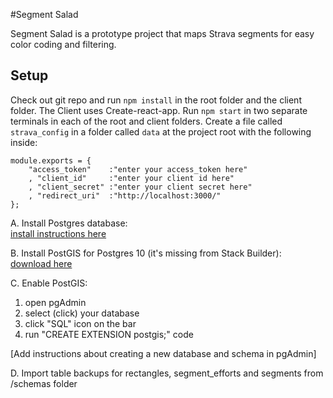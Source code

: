 #Segment Salad

Segment Salad is a prototype project that maps Strava segments for easy color coding and filtering.

## Setup

Check out git repo and run `npm install` in the root folder and the client folder.
The Client uses Create-react-app. Run `npm start` in two separate terminals in each of the
root and client folders. Create a file called `strava_config` in a folder called `data` at the project root with the following inside:
```
module.exports = {
    "access_token"    :"enter your access_token here"
    , "client_id"     :"enter your client id here"
    , "client_secret" :"enter your client secret here"
    , "redirect_uri"  :"http://localhost:3000/"
};
```

A. Install Postgres database:  
[install instructions here](http://duspviz.mit.edu/tutorials/intro-postgis.php)  

B. Install PostGIS for Postgres 10 (it's missing from Stack Builder):  
[download here](http://download.osgeo.org/postgis/windows/pg10/)

C. Enable PostGIS:
1. open pgAdmin
2. select (click) your database
3. click "SQL" icon on the bar
4. run "CREATE EXTENSION postgis;" code

[Add instructions about creating a new database and schema in pgAdmin]

D. Import table backups for rectangles, segment_efforts and segments from /schemas folder
